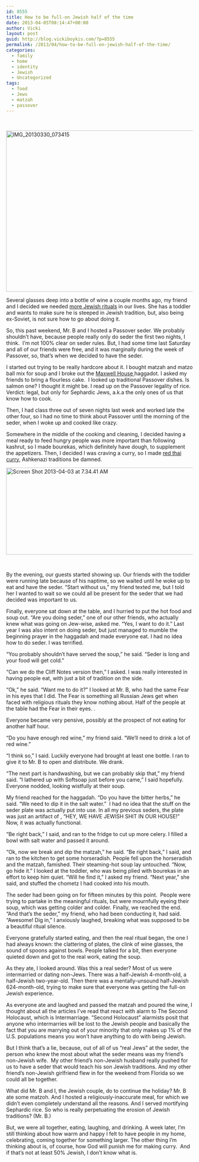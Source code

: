 ```yaml
---
id: 8555
title: How to be full-on Jewish half of the time
date: 2013-04-05T08:14:47+00:00
author: Vicki
layout: post
guid: http://blog.vickiboykis.com/?p=8555
permalink: /2013/04/how-to-be-full-on-jewish-half-of-the-time/
categories:
  - family
  - home
  - identity
  - Jewish
  - Uncategorized
tags:
  - food
  - Jews
  - matzah
  - passover
---
```

&nbsp;

[<img class="aligncenter size-medium wp-image-8556" alt="IMG_20130330_073415" src="http://blog.vickiboykis.com/wp-content/uploads/2013/04/IMG_20130330_073415-580x435.jpg" width="580" height="435" />](http://blog.vickiboykis.com/wp-content/uploads/2013/04/IMG_20130330_073415.jpg)

Several glasses deep into a bottle of wine a couple months ago, my friend and I decided we needed <a href="http://blog.vickiboykis.com/2012/12/our-religion-is-really-just-our-parents/" target="_blank">more Jewish rituals</a> in our lives. She has a toddler and wants to make sure he is steeped in Jewish tradition, but, also being ex-Soviet, is not sure how to go about doing it.

So, this past weekend, Mr. B and I hosted a Passover seder. We probably shouldn&#8217;t have, because people really only do seder the first two nights, I think.  I&#8217;m not 100% clear on seder rules. But, I had some time last Saturday and all of our friends were free, and it was marginally during the week of Passover, so, that&#8217;s when we decided to have the seder.

<!--more-->

I started out trying to be really hardcore about it. I bought matzah and matzo ball mix for soup and I broke out the <a href="http://maxwellhousehaggadahproject.tumblr.com/" target="_blank">Maxwell House </a>haggadot. I asked my friends to bring a flourless cake.  I looked up traditional Passover dishes. Is salmon one? I thought it might be. I read up on the Passover legality of rice. Verdict: legal, but only for Sephardic Jews, a.k.a the only ones of us that know how to cook.

Then, I had class three out of seven nights last week and worked late the other four, so I had no time to think about Passover until the morning of the seder, when I woke up and cooked like crazy.

Somewhere in the middle of the cooking and cleaning, I decided having a meal ready to feed hungry people was more important than following kashrut, so I made bourekas, which definitely have dough, to supplement the appetizers. Then, I decided I was craving a curry, so I made <a href="http://www.food.com/recipe/thai-red-curry-with-vegetables-63209" target="_blank">red thai curry</a>, Ashkenazi traditions be damned.

[<img class="aligncenter size-medium wp-image-8557" alt="Screen Shot 2013-04-03 at 7.34.41 AM" src="http://blog.vickiboykis.com/wp-content/uploads/2013/04/Screen-Shot-2013-04-03-at-7.34.41-AM-580x235.png" width="580" height="235" />](http://blog.vickiboykis.com/wp-content/uploads/2013/04/Screen-Shot-2013-04-03-at-7.34.41-AM.png)

&nbsp;

By the evening, our guests started showing up. Our friends with the toddler were running late because of his naptime, so we waited until he woke up to eat and have the seder. &#8220;Start without us,&#8221; my friend texted me, but I told her I wanted to wait so we could all be present for the seder that we had decided was important to us.

Finally, everyone sat down at the table, and I hurried to put the hot food and soup out. &#8220;Are you doing seder,&#8221; one of our other friends, who actually knew what was going on Jew-wise, asked me. &#8220;Yes, I want to do it.&#8221; Last year I was also intent on doing seder, but just managed to mumble the beginning prayer in the haggadah and made everyone eat. I had no idea how to do seder. I was terrified.

&#8220;You probably shouldn&#8217;t have served the soup,&#8221; he said. &#8220;Seder is long and your food will get cold.&#8221;

&#8220;Can we do the Cliff Notes version then,&#8221; I asked. I was really interested in having people eat, with just a bit of tradition on the side.

&#8220;Ok,&#8221; he said. &#8220;Want me to do it?&#8221; I looked at Mr. B, who had the same Fear in his eyes that I did. The Fear is something all Russian Jews get when faced with religious rituals they know nothing about. Half of the people at the table had the Fear in their eyes. .

Everyone became very pensive, possibly at the prospect of not eating for another half hour.

&#8220;Do you have enough red wine,&#8221; my friend said. &#8220;We&#8217;ll need to drink a lot of red wine.&#8221;

&#8220;I think so,&#8221; I said. Luckily everyone had brought at least one bottle. I ran to give it to Mr. B to open and distribute. We drank.

&#8220;The next part is handwashing, but we can probably skip that,&#8221; my friend said. &#8220;I lathered up with Softsoap just before you came,&#8221; I said hopefully. Everyone nodded, looking wistfully at their soup.

My friend reached for the haggadah. &#8220;Do you have the bitter herbs,&#8221; he said. &#8220;We need to dip it in the salt water.&#8221;  I had no idea that the stuff on the seder plate was actually put into use. In all my previous seders, the plate was just an artifact of , &#8220;HEY, WE HAVE JEWISH SHIT IN OUR HOUSE!&#8221; Now, it was actually functional.

&#8220;Be right back,&#8221; I said, and ran to the fridge to cut up more celery. I filled a bowl with salt water and passed it around.

&#8220;Ok, now we break and dip the matzah,&#8221; he said. &#8220;Be right back,&#8221; I said, and ran to the kitchen to get some horseradish. People fell upon the horseradish and the matzah, famished. Their steaming-hot soup lay untouched. &#8220;Now, go hide it.&#8221; I looked at the toddler, who was being plied with bourekas in an effort to keep him quiet. &#8220;Will he find it,&#8221; I asked my friend. &#8220;Next year,&#8221; she said, and stuffed the chometz I had cooked into his mouth.

The seder had been going on for fifteen minutes by this point.  People were trying to partake in the meaningful rituals, but were mournfully eyeing their soup, which was getting colder and colder. Finally, we reached the end. &#8220;And that&#8217;s the seder,&#8221; my friend, who had been conducting it, had said. &#8220;Awesome! Dig in,&#8221; I anxiously laughed, breaking what was supposed to be a beautiful ritual silence.

Everyone gratefully started eating, and then the real ritual began, the one I had always known: the clattering of plates, the clink of wine glasses, the sound of spoons against bowls. People talked for a bit, then everyone quieted down and got to the real work, eating the soup.

As they ate, I looked around. Was this a real seder? Most of us were intermarried or dating non-Jews. There was a half-Jewish 4-month-old, a half-Jewish two-year-old. Then there was a mentally-unsound half-Jewish 624-month-old, trying to make sure that everyone was getting the full-on Jewish experience.

As everyone ate and laughed and passed the matzah and poured the wine, I thought about all the articles I&#8217;ve read that react with alarm to The Second Holocaust, which is Intermarriage. &#8220;Second Holocaust&#8221; alarmists posit that anyone who intermarries will be lost to the Jewish people and basically the fact that you are marrying out of your minority that only makes up 1% of the U.S. populations means you won&#8217;t have anything to do with being Jewish.

But I think that&#8217;s a lie, because, out of all of us &#8220;real Jews&#8221; at the seder, the person who knew the most about what the seder means was my friend&#8217;s non-Jewish wife.  My other friend&#8217;s non-Jewish husband really pushed for us to have a seder that would teach his son Jewish traditions. And my other friend&#8217;s non-Jewish girlfriend flew in for the weekend from Florida so we could all be together.

What did Mr. B and I, the Jewish couple, do to continue the holiday? Mr. B ate some matzoh. And I hosted a religiously-inaccurate meal, for which we didn&#8217;t even completely understand all the reasons. And I served mortifying Sephardic rice. So who is really perpetuating the erosion of Jewish traditions? (Mr. B.)

But, we were all together, eating, laughing, and drinking. A week later, I&#8217;m still thinking about how warm and happy I felt to have people in my home, celebrating, coming together for something larger. The other thing I&#8217;m thinking about is, of course, how God will punish me for making curry.  And if that&#8217;s not at least 50% Jewish, I don&#8217;t know what is.

&nbsp;